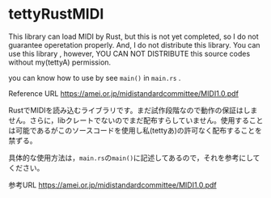 # tettyRustMIDI
This library can load MIDI by Rust, but this is not yet completed, so I do not guarantee operetation properly. And, I do not distribute this library. You can use this library , however, YOU CAN NOT DISTRIBUTE this source codes without my(tettyA) permission.

you can know how to use by see `main()` in `main.rs` .

Reference URL
https://amei.or.jp/midistandardcommittee/MIDI1.0.pdf

RustでMIDIを読み込むライブラリです。まだ試作段階なので動作の保証はしません。さらに，libクレートでないのでまだ配布すらしていません。使用することは可能であるがこのソースコードを使用し私(tettyあ)の許可なく配布することを禁ずる。

具体的な使用方法は，`main.rs`の`main()`に記述してあるので，それを参考にしてください。

参考URL
https://amei.or.jp/midistandardcommittee/MIDI1.0.pdf

